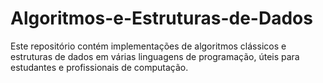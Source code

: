 # Algoritmos-e-Estruturas-de-Dados
Este repositório contém implementações de algoritmos clássicos e estruturas de dados em várias linguagens de programação, úteis para estudantes e profissionais de computação.
